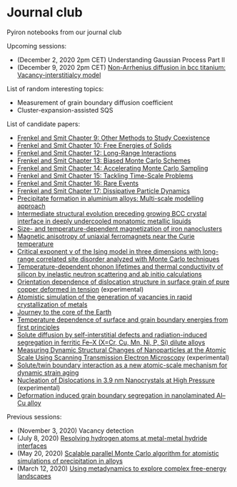 # Journal club
Pyiron notebooks from our journal club

Upcoming sessions:

- (December 2, 2020 2pm CET) Understanding Gaussian Process Part II
- (December 9, 2020 2pm CET) [Non-Arrhenius diffusion in bcc titanium: Vacancy-interstitialcy model](https://journals.aps.org/prb/abstract/10.1103/PhysRevB.102.184110)

List of random interesting topics:

- Measurement of grain boundary diffusion coefficient
- Cluster-expansion-assisted SQS

List of candidate papers:

- [Frenkel and Smit Chapter 9: Other Methods to Study Coexistence](https://www.sciencedirect.com/book/9780122673511/understanding-molecular-simulation)
- [Frenkel and Smit Chapter 10: Free Energies of Solids](https://www.sciencedirect.com/book/9780122673511/understanding-molecular-simulation)
- [Frenkel and Smit Chapter 12: Long-Range Interactions](https://www.sciencedirect.com/book/9780122673511/understanding-molecular-simulation)
- [Frenkel and Smit Chapter 13: Biased Monte Carlo Schemes](https://www.sciencedirect.com/book/9780122673511/understanding-molecular-simulation)
- [Frenkel and Smit Chapter 14: Accelerating Monte Carlo Sampling](https://www.sciencedirect.com/book/9780122673511/understanding-molecular-simulation)
- [Frenkel and Smit Chapter 15: Tackling Time-Scale Problems](https://www.sciencedirect.com/book/9780122673511/understanding-molecular-simulation)
- [Frenkel and Smit Chapter 16: Rare Events](https://www.sciencedirect.com/book/9780122673511/understanding-molecular-simulation)
- [Frenkel and Smit Chapter 17: Dissipative Particle Dynamics](https://www.sciencedirect.com/book/9780122673511/understanding-molecular-simulation)
- [Precipitate formation in aluminium alloys: Multi-scale modelling approach](https://www.sciencedirect.com/science/article/pii/S1359645420303979)
- [Intermediate structural evolution preceding growing BCC crystal interface in deeply undercooled monatomic metallic liquids](https://www.sciencedirect.com/science/article/pii/S1359645420308740)
- [Size- and temperature-dependent magnetization of iron nanoclusters](https://journals.aps.org/prb/abstract/10.1103/PhysRevB.102.184426)
- [Magnetic anisotropy of uniaxial ferromagnets near the Curie temperature](https://journals.aps.org/prb/abstract/10.1103/PhysRevB.102.174436)
- [Critical exponent ν of the Ising model in three dimensions with long-range correlated site disorder analyzed with Monte Carlo techniques](https://journals.aps.org/prb/abstract/10.1103/PhysRevB.102.174206)
- [Temperature-dependent phonon lifetimes and thermal conductivity of silicon by inelastic neutron scattering and ab initio calculations](https://journals.aps.org/prb/abstract/10.1103/PhysRevB.102.174311)
- [Orientation dependence of dislocation structure in surface grain of pure copper deformed in tension](https://www.sciencedirect.com/science/article/pii/S1359645420308910) (experimental)
- [Atomistic simulation of the generation of vacancies in rapid crystallization of metals](https://www.sciencedirect.com/science/article/pii/S135964542030882X)
- [Journey to the core of the Earth](https://www.nature.com/articles/s41578-020-0211-3)
- [Temperature dependence of surface and grain boundary energies from first principles](https://journals.aps.org/prb/abstract/10.1103/PhysRevB.101.174103)
- [Solute diffusion by self-interstitial defects and radiation-induced segregation in ferritic Fe–X (X=Cr, Cu, Mn, Ni, P, Si) dilute alloys](https://www.sciencedirect.com/science/article/pii/S1359645420302251)
- [Measuring Dynamic Structural Changes of Nanoparticles at the Atomic Scale Using Scanning Transmission Electron Microscopy](https://journals.aps.org/prl/abstract/10.1103/PhysRevLett.124.106105) (experimental)
- [Solute/twin boundary interaction as a new atomic-scale mechanism for dynamic strain aging](https://www.sciencedirect.com/science/article/pii/S1359645420300926)
- [Nucleation of Dislocations in 3.9 nm Nanocrystals at High Pressure](https://journals.aps.org/prl/abstract/10.1103/PhysRevLett.124.106104) (experimental)
- [Deformation induced grain boundary segregation in nanolaminated Al–Cu alloy](https://www.sciencedirect.com/science/article/pii/S1359645419306986)

Previous sessions:

- (November 3, 2020) Vacancy detection
- (July 8, 2020) [Resolving hydrogen atoms at metal-metal hydride interfaces](https://advances.sciencemag.org/content/6/5/eaay4312)
- (May 20, 2020) [Scalable parallel Monte Carlo algorithm for atomistic simulations of precipitation in alloys](https://journals.aps.org/prb/abstract/10.1103/PhysRevB.85.184203)
- (March 12, 2020) [Using metadynamics to explore complex free-energy landscapes](https://www.nature.com/articles/s42254-020-0153-0)

